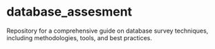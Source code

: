 # database_assesment
Repository for a comprehensive guide on database survey techniques, including methodologies, tools, and best practices.

